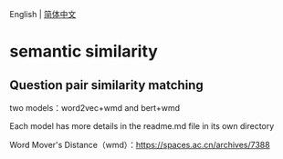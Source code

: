 English | [简体中文](README_zh.md)

# semantic similarity
## Question pair similarity matching

two models：word2vec+wmd and bert+wmd

Each model has more details in the readme.md file in its own directory

Word Mover's Distance（wmd）：https://spaces.ac.cn/archives/7388

